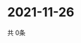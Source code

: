 # 2021-11-26
  共 0条

  <!-- BEGIN -->
  <!-- 最后更新时间Fri Nov 26 2021 21:02:43 GMT+0000 (Coordinated Universal Time) -->
  
  <!-- END -->
  
  